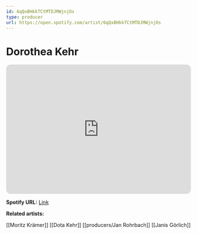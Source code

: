 ```yaml
---
id: 6qQxBHkkTCtMTDJMWjnjOs
type: producer
url: https://open.spotify.com/artist/6qQxBHkkTCtMTDJMWjnjOs
---
```

# Dorothea Kehr

<iframe style="border-radius:12px" src="https://open.spotify.com/embed/artist/6qQxBHkkTCtMTDJMWjnjOs" width="100%" height="352" frameBorder="0" allowfullscreen="" allow="autoplay; clipboard-write; encrypted-media; fullscreen; picture-in-picture" loading="lazy"></iframe>

**Spotify URL:** [Link](https://open.spotify.com/artist/6qQxBHkkTCtMTDJMWjnjOs)

**Related artists:**

[[Moritz Krämer]]
[[Dota Kehr]]
[[producers/Jan Rohrbach]]
[[Janis Görlich]]
